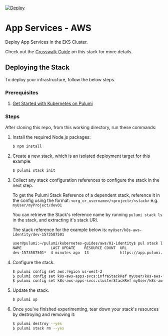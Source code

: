 [![Deploy](https://get.pulumi.com/new/button.svg)](https://app.pulumi.com/new)

# App Services - AWS

Deploy App Services in the EKS Cluster.

Check out the [Crosswalk Guide](https://www.pulumi.com/docs/guides/crosswalk/kubernetes/app-services)
on this stack for more details.

## Deploying the Stack

To deploy your infrastructure, follow the below steps.

### Prerequisites

1. [Get Started with Kubernetes on Pulumi](https://www.pulumi.com/docs/get-started/kubernetes/)

### Steps

After cloning this repo, from this working directory, run these commands:

1. Install the required Node.js packages:

    ```bash
    $ npm install
    ```

1. Create a new stack, which is an isolated deployment target for this example:

    ```bash
    $ pulumi stack init
    ```

1.  Collect any stack configuration references to configure the stack in the
    next step.

    To get the Pulumi Stack Reference of a dependent stack, reference it in the
    config using the format: `<org_or_username>/<project>/<stack>` e.g. `myUser/myProject/dev01`

    You can retrieve the Stack's reference name by running `pulumi stack ls` in
    the stack, and extracting it's stack URI.

    The stack reference for the example below is: `myUser/k8s-aws-identity/dev-1573587501`

    ```bash
    user@pulumi:~/pulumi/kubernetes-guides/aws/01-identity$ pul stack ls
    NAME             LAST UPDATE    RESOURCE COUNT  URL
    dev-1573587501*  4 minutes ago  13              https://app.pulumi.com/myUser/k8s-aws-identity/dev-1573587501
    ```

1. Configure the stack.

    ```bash
    $ pulumi config set aws:region us-west-2
    $ pulumi config set k8s-aws-apps-svcs:infraStackRef myUser/k8s-aws-infra/dev-1573589378 && \
    $ pulumi config set k8s-aws-apps-svcs:clusterStackRef myUser/k8s-aws-index/dev-1571780002
    ```

1. Update the stack.

    ```bash
    $ pulumi up
    ```

1. Once you've finished experimenting, tear down your stack's resources by destroying and removing it:

    ```bash
    $ pulumi destroy --yes
    $ pulumi stack rm --yes
    ```
